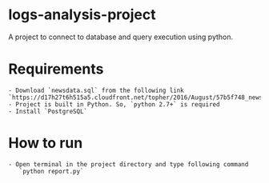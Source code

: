# logs-analysis-project
A  project to connect to database and query execution using python.

# Requirements
    - Download `newsdata.sql` from the following link
    `https://d17h27t6h515a5.cloudfront.net/topher/2016/August/57b5f748_newsdata/newsdata.zip'
    - Project is built in Python. So, `python 2.7+` is required
    - Install `PostgreSQL`

# How to run
    - Open terminal in the project directory and type following command
       `python report.py`